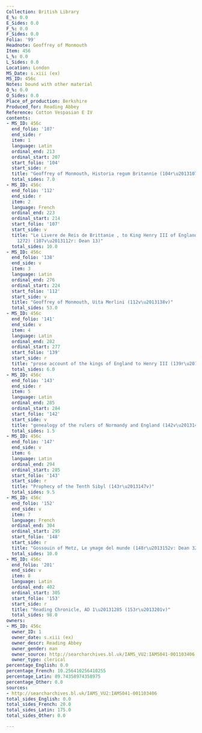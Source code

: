 ```yaml
---
Collection: British Library
E_%: 0.0
E_Sides: 0.0
F_%: 0.0
F_Sides: 0.0
Folia: '99'
Headnote: Geoffrey of Monmouth
Item: 456
L_%: 0.0
L_Sides: 0.0
Location: London
MS_Date: s.xiii (ex)
MS_ID: 456c
Notes: bound with other material
O_%: 0.0
O_Sides: 0.0
Place_of_production: Berkshire
Produced_for: Reading Abbey
Reference: Cotton Vespasian E IV
contents:
- MS_ID: 456c
  end_folio: '107'
  end_side: r
  item: 1
  language: Latin
  ordinal_end: 213
  ordinal_start: 207
  start_folio: '104'
  start_side: r
  title: "Geoffrey of Monmouth, Historia regum Britannie (104r\u2013107r: excerpts)"
  total_sides: 7.0
- MS_ID: 456c
  end_folio: '112'
  end_side: r
  item: 2
  language: French
  ordinal_end: 223
  ordinal_start: 214
  start_folio: '107'
  start_side: v
  title: "Le Livere de Reis de Brittanie , to King Henry III of England (1216\u2013\
    1272) (107v\u2013112r: Dean 13)"
  total_sides: 10.0
- MS_ID: 456c
  end_folio: '138'
  end_side: v
  item: 3
  language: Latin
  ordinal_end: 276
  ordinal_start: 224
  start_folio: '112'
  start_side: v
  title: "Geoffrey of Monmouth, Uita Merlini (112v\u2013138v)"
  total_sides: 53.0
- MS_ID: 456c
  end_folio: '141'
  end_side: v
  item: 4
  language: Latin
  ordinal_end: 282
  ordinal_start: 277
  start_folio: '139'
  start_side: r
  title: "prose account of the kings of England to Henry III (139r\u2013141v)"
  total_sides: 6.0
- MS_ID: 456c
  end_folio: '143'
  end_side: r
  item: 5
  language: Latin
  ordinal_end: 285
  ordinal_start: 284
  start_folio: '142'
  start_side: v
  title: "genealogy of the rulers of Normandy and England (142v\u2013143r)"
  total_sides: 1.5
- MS_ID: 456c
  end_folio: '147'
  end_side: v
  item: 6
  language: Latin
  ordinal_end: 294
  ordinal_start: 285
  start_folio: '143'
  start_side: r
  title: "Prophecy of the Tenth Sibyl (143r\u2013147v)"
  total_sides: 9.5
- MS_ID: 456c
  end_folio: '152'
  end_side: v
  item: 7
  language: French
  ordinal_end: 304
  ordinal_start: 295
  start_folio: '148'
  start_side: r
  title: "Gossouin of Metz, Le ymage del munde (148r\u2013152v: Dean 326)"
  total_sides: 10.0
- MS_ID: 456c
  end_folio: '201'
  end_side: v
  item: 8
  language: Latin
  ordinal_end: 402
  ordinal_start: 305
  start_folio: '153'
  start_side: r
  title: "Reading Chronicle, AD 1\u20131285 (153r\u2013201v)"
  total_sides: 98.0
owners:
- MS_ID: 456c
  owner_ID: 1
  owner_date: s.xiii (ex)
  owner_descr: Reading Abbey
  owner_gender: man
  owner_source: http://searcharchives.bl.uk/IAMS_VU2:IAMS041-001103406
  owner_type: clerical
percentage_English: 0.0
percentage_French: 10.256410256410255
percentage_Latin: 89.74358974358975
percentage_Other: 0.0
sources:
- http://searcharchives.bl.uk/IAMS_VU2:IAMS041-001103406
total_sides_English: 0.0
total_sides_French: 20.0
total_sides_Latin: 175.0
total_sides_Other: 0.0

---
```


